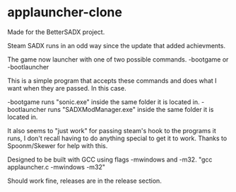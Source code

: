 # applauncher-clone
Made for the BetterSADX project.

Steam SADX runs in an odd way since the update that added achievments.

The game now launcher with one of two possible commands.
-bootgame or -bootlauncher

This is a simple program that accepts these commands and does what I want when they are passed.
In this case.

-bootgame runs "sonic.exe" inside the same folder it is located in.
-bootlauncher runs "SADXModManager.exe" inside the same folder it is located in.

It also seems to "just work" for passing steam's hook to the programs it runs, I don't recall having to do anything special to get it to work.
Thanks to Spoonm/Skewer for help with this.

Designed to be built with GCC using flags -mwindows and -m32.
"gcc applauncher.c -mwindows -m32"

Should work fine, releases are in the release section.
